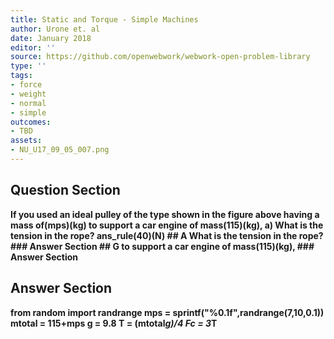 ```yaml
---
title: Static and Torque - Simple Machines
author: Urone et. al
date: January 2018
editor: ''
source: https://github.com/openwebwork/webwork-open-problem-library
type: ''
tags:
- force
- weight
- normal
- simple
outcomes:
- TBD
assets:
- NU_U17_09_05_007.png
---
```


## Question Section 

<b>
If you used an ideal pulley of the type shown in the figure above having a mass of(mps)(kg) to support a car engine of mass(115)(kg),
a) What is the tension in the rope?
ans_rule(40)(N)
## A
What is the tension in the rope?
### Answer Section
## G
to support a car engine of mass(115)(kg),
### Answer Section


## Answer Section

from random import randrange
mps = sprintf("%0.1f",randrange(7,10,0.1))
mtotal = 115+mps
g = 9.8
T = (mtotal*g)/4
Fc = 3*T